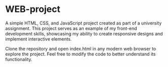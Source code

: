 # WEB-project

A simple HTML, CSS, and JavaScript project created as part of a university assignment. 
This project serves as an example of my front-end development skills, showcasing my ability to create responsive designs and implement interactive elements.

Clone the repository and open index.html in any modern web browser to explore the project.
Feel free to modify the code to better understand its functionality.
